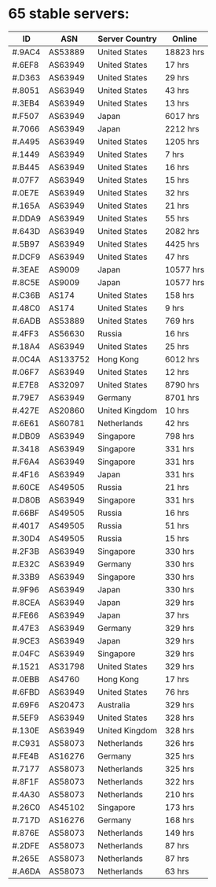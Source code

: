 # 65 stable servers:

| ID | ASN | Server Country | Online |
| ------ | ------ | ------ | ------ |
| #.9AC4 | AS53889 | United States | 18823 hrs |
| #.6EF8 | AS63949 | United States | 17 hrs |
| #.D363 | AS63949 | United States | 29 hrs |
| #.8051 | AS63949 | United States | 43 hrs |
| #.3EB4 | AS63949 | United States | 13 hrs |
| #.F507 | AS63949 | Japan | 6017 hrs |
| #.7066 | AS63949 | Japan | 2212 hrs |
| #.A495 | AS63949 | United States | 1205 hrs |
| #.1449 | AS63949 | United States | 7 hrs |
| #.B445 | AS63949 | United States | 16 hrs |
| #.07F7 | AS63949 | United States | 15 hrs |
| #.0E7E | AS63949 | United States | 32 hrs |
| #.165A | AS63949 | United States | 21 hrs |
| #.DDA9 | AS63949 | United States | 55 hrs |
| #.643D | AS63949 | United States | 2082 hrs |
| #.5B97 | AS63949 | United States | 4425 hrs |
| #.DCF9 | AS63949 | United States | 47 hrs |
| #.3EAE | AS9009 | Japan | 10577 hrs |
| #.8C5E | AS9009 | Japan | 10577 hrs |
| #.C36B | AS174 | United States | 158 hrs |
| #.48C0 | AS174 | United States | 9 hrs |
| #.6ADB | AS53889 | United States | 769 hrs |
| #.4FF3 | AS56630 | Russia | 16 hrs |
| #.18A4 | AS63949 | United States | 25 hrs |
| #.0C4A | AS133752 | Hong Kong | 6012 hrs |
| #.06F7 | AS63949 | United States | 12 hrs |
| #.E7E8 | AS32097 | United States | 8790 hrs |
| #.79E7 | AS63949 | Germany | 8701 hrs |
| #.427E | AS20860 | United Kingdom | 10 hrs |
| #.6E61 | AS60781 | Netherlands | 42 hrs |
| #.DB09 | AS63949 | Singapore | 798 hrs |
| #.3418 | AS63949 | Singapore | 331 hrs |
| #.F6A4 | AS63949 | Singapore | 331 hrs |
| #.4F16 | AS63949 | Japan | 331 hrs |
| #.60CE | AS49505 | Russia | 21 hrs |
| #.D80B | AS63949 | Singapore | 331 hrs |
| #.66BF | AS49505 | Russia | 16 hrs |
| #.4017 | AS49505 | Russia | 51 hrs |
| #.30D4 | AS49505 | Russia | 15 hrs |
| #.2F3B | AS63949 | Singapore | 330 hrs |
| #.E32C | AS63949 | Germany | 330 hrs |
| #.33B9 | AS63949 | Singapore | 330 hrs |
| #.9F96 | AS63949 | Japan | 330 hrs |
| #.8CEA | AS63949 | Japan | 329 hrs |
| #.FE66 | AS63949 | Japan | 37 hrs |
| #.47E3 | AS63949 | Germany | 329 hrs |
| #.9CE3 | AS63949 | Japan | 329 hrs |
| #.04FC | AS63949 | Singapore | 329 hrs |
| #.1521 | AS31798 | United States | 329 hrs |
| #.0EBB | AS4760 | Hong Kong | 17 hrs |
| #.6FBD | AS63949 | United States | 76 hrs |
| #.69F6 | AS20473 | Australia | 329 hrs |
| #.5EF9 | AS63949 | United States | 328 hrs |
| #.130E | AS63949 | United Kingdom | 328 hrs |
| #.C931 | AS58073 | Netherlands | 326 hrs |
| #.FE4B | AS16276 | Germany | 325 hrs |
| #.7177 | AS58073 | Netherlands | 325 hrs |
| #.8F1F | AS58073 | Netherlands | 322 hrs |
| #.4A30 | AS58073 | Netherlands | 210 hrs |
| #.26C0 | AS45102 | Singapore | 173 hrs |
| #.717D | AS16276 | Germany | 168 hrs |
| #.876E | AS58073 | Netherlands | 149 hrs |
| #.2DFE | AS58073 | Netherlands | 87 hrs |
| #.265E | AS58073 | Netherlands | 87 hrs |
| #.A6DA | AS58073 | Netherlands | 63 hrs |

